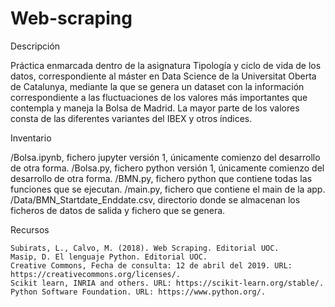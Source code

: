 # Web-scraping

Descripción

Práctica enmarcada dentro de la asignatura Tipología y ciclo de vida de los datos, correspondiente al máster en Data Science de la Universitat Oberta de Catalunya, mediante la que se genera un dataset con la información correspondiente a las fluctuaciones de los valores más importantes que contempla y maneja la Bolsa de Madrid. La mayor parte de los valores consta de las diferentes variantes del IBEX y otros índices.

Inventario

  /Bolsa.ipynb, fichero jupyter versión 1, únicamente comienzo del desarrollo de otra forma.
  /Bolsa.py, fichero python versión 1, únicamente comienzo del desarrollo de otra forma.
  /BMN.py, fichero python que contiene todas las funciones que se ejecutan.
  /main.py, fichero que contiene el main de la app.
  /Data/BMN_Startdate_Enddate.csv, directorio donde se almacenan los ficheros de datos de salida y fichero que se genera.

Recursos

	Subirats, L., Calvo, M. (2018). Web Scraping. Editorial UOC.
	Masip, D. El lenguaje Python. Editorial UOC.
	Creative Commons, Fecha de consulta: 12 de abril del 2019. URL:  https://creativecommons.org/licenses/.
	Scikit learn, INRIA and others. URL: https://scikit-learn.org/stable/.
	Python Software Foundation. URL: https://www.python.org/.
